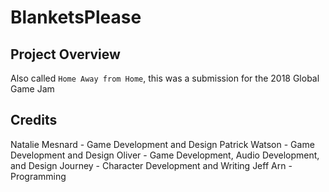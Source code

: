# BlanketsPlease

## Project Overview

Also called `Home Away from Home`, this was a submission for the 2018 Global Game Jam

## Credits

Natalie Mesnard - Game Development and Design
Patrick Watson - Game Development and Design
Oliver - Game Development, Audio Development, and Design
Journey - Character Development and Writing
Jeff Arn - Programming
